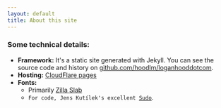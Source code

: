 ```yaml
---
layout: default
title: About this site
---
```


### Some technical details:

* **Framework:** It's a static site generated with Jekyll. You can see the source code and history on [github.com/hoodlm/loganhooddotcom](https://github.com/hoodlm/loganhooddotcom).
* **Hosting:** [CloudFlare pages](https://pages.cloudflare.com/)
* **Fonts:**
  * Primarily [Zilla Slab](https://fonts.google.com/specimen/Zilla+Slab)
  * `For code, Jens Kutílek's excellent `[`Sudo`](https://www.kutilek.de/sudo-font/).

